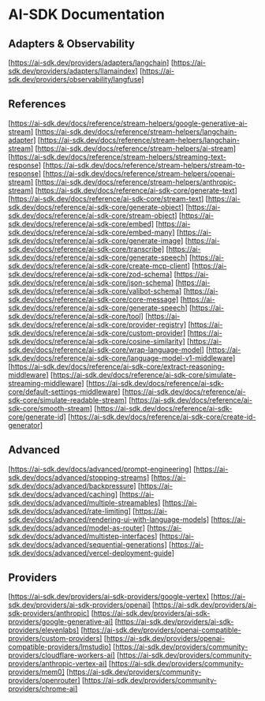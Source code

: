 # AI-SDK Documentation

## Adapters & Observability

[https://ai-sdk.dev/providers/adapters/langchain]
[https://ai-sdk.dev/providers/adapters/llamaindex]
[https://ai-sdk.dev/providers/observability/langfuse]

## References

[https://ai-sdk.dev/docs/reference/stream-helpers/google-generative-ai-stream]
[https://ai-sdk.dev/docs/reference/stream-helpers/langchain-adapter]
[https://ai-sdk.dev/docs/reference/stream-helpers/langchain-stream]
[https://ai-sdk.dev/docs/reference/stream-helpers/ai-stream]
[https://ai-sdk.dev/docs/reference/stream-helpers/streaming-text-response]
[https://ai-sdk.dev/docs/reference/stream-helpers/stream-to-response]
[https://ai-sdk.dev/docs/reference/stream-helpers/openai-stream]
[https://ai-sdk.dev/docs/reference/stream-helpers/anthropic-stream]
[https://ai-sdk.dev/docs/reference/ai-sdk-core/generate-text]
[https://ai-sdk.dev/docs/reference/ai-sdk-core/stream-text]
[https://ai-sdk.dev/docs/reference/ai-sdk-core/generate-object]
[https://ai-sdk.dev/docs/reference/ai-sdk-core/stream-object]
[https://ai-sdk.dev/docs/reference/ai-sdk-core/embed]
[https://ai-sdk.dev/docs/reference/ai-sdk-core/embed-many]
[https://ai-sdk.dev/docs/reference/ai-sdk-core/generate-image]
[https://ai-sdk.dev/docs/reference/ai-sdk-core/transcribe]
[https://ai-sdk.dev/docs/reference/ai-sdk-core/generate-speech]
[https://ai-sdk.dev/docs/reference/ai-sdk-core/create-mcp-client]
[https://ai-sdk.dev/docs/reference/ai-sdk-core/zod-schema]
[https://ai-sdk.dev/docs/reference/ai-sdk-core/json-schema]
[https://ai-sdk.dev/docs/reference/ai-sdk-core/valibot-schema]
[https://ai-sdk.dev/docs/reference/ai-sdk-core/core-message]
[https://ai-sdk.dev/docs/reference/ai-sdk-core/generate-speech]
[https://ai-sdk.dev/docs/reference/ai-sdk-core/tool]
[https://ai-sdk.dev/docs/reference/ai-sdk-core/provider-registry]
[https://ai-sdk.dev/docs/reference/ai-sdk-core/custom-provider]
[https://ai-sdk.dev/docs/reference/ai-sdk-core/cosine-similarity]
[https://ai-sdk.dev/docs/reference/ai-sdk-core/wrap-language-model]
[https://ai-sdk.dev/docs/reference/ai-sdk-core/language-model-v1-middleware]
[https://ai-sdk.dev/docs/reference/ai-sdk-core/extract-reasoning-middleware]
[https://ai-sdk.dev/docs/reference/ai-sdk-core/simulate-streaming-middleware]
[https://ai-sdk.dev/docs/reference/ai-sdk-core/default-settings-middleware]
[https://ai-sdk.dev/docs/reference/ai-sdk-core/simulate-readable-stream]
[https://ai-sdk.dev/docs/reference/ai-sdk-core/smooth-stream]
[https://ai-sdk.dev/docs/reference/ai-sdk-core/generate-id]
[https://ai-sdk.dev/docs/reference/ai-sdk-core/create-id-generator]

## Advanced

[https://ai-sdk.dev/docs/advanced/prompt-engineering]
[https://ai-sdk.dev/docs/advanced/stopping-streams]
[https://ai-sdk.dev/docs/advanced/backpressure]
[https://ai-sdk.dev/docs/advanced/caching]
[https://ai-sdk.dev/docs/advanced/multiple-streamables]
[https://ai-sdk.dev/docs/advanced/rate-limiting]
[https://ai-sdk.dev/docs/advanced/rendering-ui-with-language-models]
[https://ai-sdk.dev/docs/advanced/model-as-router]
[https://ai-sdk.dev/docs/advanced/multistep-interfaces]
[https://ai-sdk.dev/docs/advanced/sequential-generations]
[https://ai-sdk.dev/docs/advanced/vercel-deployment-guide]

## Providers

[https://ai-sdk.dev/providers/ai-sdk-providers/google-vertex]
[https://ai-sdk.dev/providers/ai-sdk-providers/openai]
[https://ai-sdk.dev/providers/ai-sdk-providers/anthropic]
[https://ai-sdk.dev/providers/ai-sdk-providers/google-generative-ai]
[https://ai-sdk.dev/providers/ai-sdk-providers/elevenlabs]
[https://ai-sdk.dev/providers/openai-compatible-providers/custom-providers]
[https://ai-sdk.dev/providers/openai-compatible-providers/lmstudio]
[https://ai-sdk.dev/providers/community-providers/cloudflare-workers-ai]
[https://ai-sdk.dev/providers/community-providers/anthropic-vertex-ai]
[https://ai-sdk.dev/providers/community-providers/mem0]
[https://ai-sdk.dev/providers/community-providers/openrouter]
[https://ai-sdk.dev/providers/community-providers/chrome-ai]